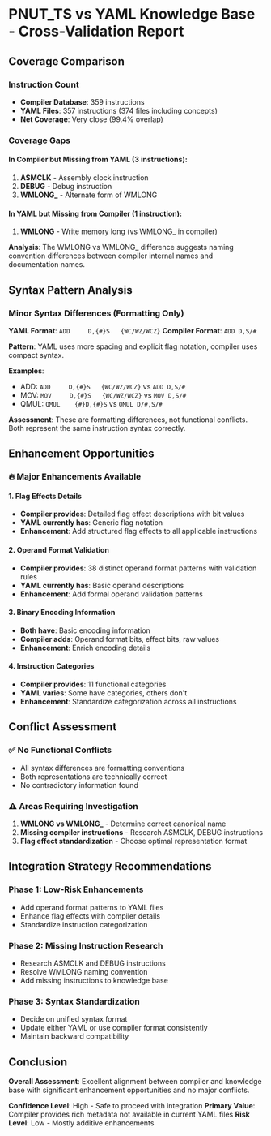 # PNUT_TS vs YAML Knowledge Base - Cross-Validation Report

## Coverage Comparison

### Instruction Count
- **Compiler Database**: 359 instructions
- **YAML Files**: 357 instructions (374 files including concepts)
- **Net Coverage**: Very close (99.4% overlap)

### Coverage Gaps

#### In Compiler but Missing from YAML (3 instructions):
1. **ASMCLK** - Assembly clock instruction
2. **DEBUG** - Debug instruction  
3. **WMLONG_** - Alternate form of WMLONG

#### In YAML but Missing from Compiler (1 instruction):
1. **WMLONG** - Write memory long (vs WMLONG_ in compiler)

**Analysis**: The WMLONG vs WMLONG_ difference suggests naming convention differences between compiler internal names and documentation names.

## Syntax Pattern Analysis

### Minor Syntax Differences (Formatting Only)
**YAML Format**: `ADD     D,{#}S   {WC/WZ/WCZ}`
**Compiler Format**: `ADD D,S/#`

**Pattern**: YAML uses more spacing and explicit flag notation, compiler uses compact syntax.

**Examples**:
- ADD: `ADD     D,{#}S   {WC/WZ/WCZ}` vs `ADD D,S/#`
- MOV: `MOV     D,{#}S   {WC/WZ/WCZ}` vs `MOV D,S/#` 
- QMUL: `QMUL    {#}D,{#}S` vs `QMUL D/#,S/#`

**Assessment**: These are formatting differences, not functional conflicts. Both represent the same instruction syntax correctly.

## Enhancement Opportunities

### 🔥 Major Enhancements Available

#### 1. Flag Effects Details
- **Compiler provides**: Detailed flag effect descriptions with bit values
- **YAML currently has**: Generic flag notation
- **Enhancement**: Add structured flag effects to all applicable instructions

#### 2. Operand Format Validation
- **Compiler provides**: 38 distinct operand format patterns with validation rules
- **YAML currently has**: Basic operand descriptions
- **Enhancement**: Add formal operand validation patterns

#### 3. Binary Encoding Information
- **Both have**: Basic encoding information
- **Compiler adds**: Operand format bits, effect bits, raw values
- **Enhancement**: Enrich encoding details

#### 4. Instruction Categories
- **Compiler provides**: 11 functional categories
- **YAML varies**: Some have categories, others don't
- **Enhancement**: Standardize categorization across all instructions

## Conflict Assessment

### ✅ No Functional Conflicts
- All syntax differences are formatting conventions
- Both representations are technically correct
- No contradictory information found

### ⚠️ Areas Requiring Investigation
1. **WMLONG vs WMLONG_** - Determine correct canonical name
2. **Missing compiler instructions** - Research ASMCLK, DEBUG instructions
3. **Flag effect standardization** - Choose optimal representation format

## Integration Strategy Recommendations

### Phase 1: Low-Risk Enhancements
- Add operand format patterns to YAML files
- Enhance flag effects with compiler details
- Standardize instruction categorization

### Phase 2: Missing Instruction Research
- Research ASMCLK and DEBUG instructions
- Resolve WMLONG naming convention
- Add missing instructions to knowledge base

### Phase 3: Syntax Standardization
- Decide on unified syntax format
- Update either YAML or use compiler format consistently
- Maintain backward compatibility

## Conclusion

**Overall Assessment**: Excellent alignment between compiler and knowledge base with significant enhancement opportunities and no major conflicts.

**Confidence Level**: High - Safe to proceed with integration
**Primary Value**: Compiler provides rich metadata not available in current YAML files
**Risk Level**: Low - Mostly additive enhancements